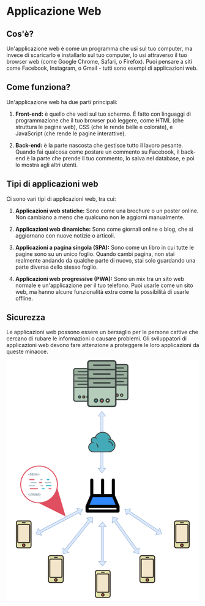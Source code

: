 
# Applicazione Web

## Cos'è?

Un'applicazione web è come un programma che usi sul tuo computer, ma invece di scaricarlo e installarlo sul tuo computer, lo usi attraverso il tuo browser web (come Google Chrome, Safari, o Firefox). Puoi pensare a siti come Facebook, Instagram, o Gmail - tutti sono esempi di applicazioni web.

## Come funziona?

Un'applicazione web ha due parti principali:

1.  **Front-end:**  è quello che vedi sul tuo schermo. È fatto con linguaggi di programmazione che il tuo browser può leggere, come HTML (che struttura le pagine web), CSS (che le rende belle e colorate), e JavaScript (che rende le pagine interattive).
    
2.  **Back-end:**  è la parte nascosta che gestisce tutto il lavoro pesante. Quando fai qualcosa come postare un commento su Facebook, il back-end è la parte che prende il tuo commento, lo salva nel database, e poi lo mostra agli altri utenti.
    

## Tipi di applicazioni web

Ci sono vari tipi di applicazioni web, tra cui:

1.  **Applicazioni web statiche:**  Sono come una brochure o un poster online. Non cambiano a meno che qualcuno non le aggiorni manualmente.
    
2.  **Applicazioni web dinamiche:**  Sono come giornali online o blog, che si aggiornano con nuove notizie o articoli.
    
3.  **Applicazioni a pagina singola (SPA):**  Sono come un libro in cui tutte le pagine sono su un unico foglio. Quando cambi pagina, non stai realmente andando da qualche parte di nuovo, stai solo guardando una parte diversa dello stesso foglio.
    
4.  **Applicazioni web progressive (PWA):**  Sono un mix tra un sito web normale e un'applicazione per il tuo telefono. Puoi usarle come un sito web, ma hanno alcune funzionalità extra come la possibilità di usarle offline.
    

## Sicurezza

Le applicazioni web possono essere un bersaglio per le persone cattive che cercano di rubare le informazioni o causare problemi. Gli sviluppatori di applicazioni web devono fare attenzione a proteggere le loro applicazioni da queste minacce.


![Architettura di un'applicazione Web pubblicata su Internet](./ArchitetturaWebConNuvoletta.svg)
